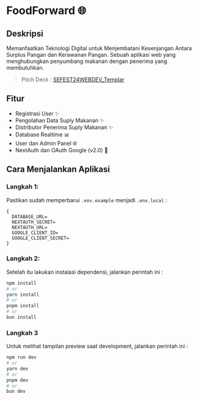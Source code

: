 # FoodForward 🌐

## Deskripsi

Memanfaatkan Teknologi Digital untuk Menjembatani Kesenjangan Antara Surplus Pangan dan Kerawanan Pangan. Sebuah aplikasi web yang menghubungkan penyumbang makanan dengan penerima yang membutuhkan.

> Pitch Deck : [SEFEST24WEBDEV_Templar](https://www.canva.com/design/DAGLkjJjqGQ/_1Zr0wttNhEHbM_LoGMy0g/edit?utm_content=DAGLkjJjqGQ&utm_campaign=designshare&utm_medium=link2&utm_source=sharebutton)

## Fitur

- Registrasi User ✨
- Pengolahan Data Suply Makanan ✨
- Distributor Penerima Suply Makanan ✨
- Database Realtime 📊
- User dan Admin Panel 🌐
- NextAuth dan OAuth Google (v2.0) 🔐

## Cara Menjalankan Aplikasi

### Langkah 1:

Pastikan sudah memperbarui `.env.example` menjadi `.env.local` :

```env
{
  DATABASE_URL=
  NEXTAUTH_SECRET=
  NEXTAUTH_URL=
  GOOGLE_CLIENT_ID=
  GOOGLE_CLIENT_SECRET=
}
```

### Langkah 2:

Setelah itu lakukan instalasi dependensi, jalankan perintah ini  :

```bash
npm install
# or
yarn install
# or
pnpm install
# or
bun install
```

### Langkah 3

Untuk melihat tampilan preview saat development, jalankan perintah ini :

```bash
npm run dev
# or
yarn dev
# or
pnpm dev
# or
bun dev
```